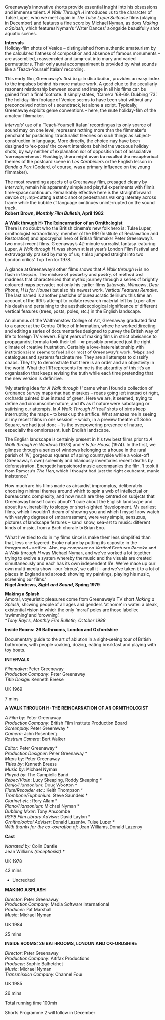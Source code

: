 
Greenaway’s innovative shorts provide essential insight into his obsessions and immense talent. _A Walk Through H_ introduces us to the character of Tulse Luper, who we meet again in _The Tulse Luper Suitcase_ films (playing in December) and features a fine score by Michael Nyman, as does _Making a Splash_, which features Nyman’s ‘Water Dances’ alongside beautifully shot aquatic scenes.  

**Intervals**  
Holiday-film shots of Venice – distinguished from authentic amateurism by the calculated flatness of composition and absence of famous monuments – are assembled, reassembled and jump-cut into many and varied permutations. Their only aural accompaniment is provided by what sounds like a ‘Teach-Yourself Italian’ recording.

This early film, Greenaway’s first to gain distribution, provides an easy index to the impulses behind his more mature work. A good clue to the peculiarly resonant relationship between sound and image in all his films can be gained from a final footnote. It simply states, ‘Camera ‘68-69. Dubbing ‘73’. The holiday-film footage of Venice seems to have been shot without any preconceived notion of a soundtrack, let alone a script. Typically, Greenaway exploits genre conventions – here, the mute holiday-film of the amateur filmmaker.

_Intervals_’ use of a ‘Teach-Yourself Italian’ recording as its only source of sound may, on one level, represent nothing more than the filmmaker’s penchant for pastiching structuralist theories on such things as subject-construction in language. More directly, the choice may have been designed to ‘ex-pose’ the covert intentions behind the vacuous holiday shots, by way neither of explanation nor of opposition but of associative ‘correspondence’. Fleetingly, there might even be recalled the metaphorical themes of the postcard scene in _Les Carabiniers_ or the English lesson in _Bande à Part_ (Godard, of course, was a primary influence on the young filmmaker).

The most rewarding aspects of a Greenaway film, presaged clearly by _Intervals_, remain his apparently simple and playful experiments with film’s time-space continuum. Remarkably effective here is the straightforward device of jump-cutting a static shot of pedestrians walking laterally across frame while the bubble of language continues uninterrupted on the sound track.  
**Robert Brown, _Monthly Film Bulletin_, April 1982**  

**A Walk through H: The Reincarnation of an Ornithologist**  
There is no doubt who the British cinema’s new folk hero is: Tulse Luper, ornithologist extraordinary, member of the IRR (Institute of Reclamation and Restoration) and apocryphal hero of British filmmaker Peter Greenaway’s two most recent films. Greenaway’s 42-minute surrealist fantasy featuring Luper, _A Walk through H_, was shown at last year’s London Film Festival and extravagantly praised by many of us; it also jumped straight into two London critics’ Top Ten for 1978.

A glance at Greenaway’s other films shows that _A Walk through H_ is no flash in the pan. The mixture of pedantry and poetry, of method and madness that characterised that mythic journey through a series of brightly coloured maps pervades not only his earlier films (_Intervals_, _Windows_, _Dear Phone_, _H Is for House_) but also his newest work, _Vertical Features Remake_. The last named is another pastiche of bureaucratic delirium: this time an account of the IRR’s attempt to collate research material left by Luper after his death and pertaining to the aestheticecological significance of different vertical features (trees, posts, poles, etc.) in the English landscape.

An alumnus of the Walthamstow College of Art, Greenaway graduated first to a career at the Central Office of Information, where he worked directing and editing a series of documentaries designed to purvey the British way of life to foreign TV viewers. Eight years of making films in strict obeisance to propagandist formula took their toll – or possibly produced just the right climate of creative frustration. Certainly a love-hate relationship with institutionalism seems to fuel all or most of Greenaway’s work. ‘Maps and catalogues and systems fascinate me. They are all attempts to classify chaos. They try to demonstrate that there is an order and an objectivity in the world. What the IRR represents for me is the absurdity of this: it’s an organisation that keeps revising the truth while each time pretending that the new version is definitive.

‘My starting idea for _A Walk through H_ came when I found a collection of Ordnance Survey maps that had mistakes – roads going left instead of right, orchards painted blue instead of green. Here we are, it seemed, trying to define and circumscribe nature, and it’s as if nature were sabotaging or satirising our attempts. In _A Walk Through H_ ‘real’ shots of birds keep interrupting the maps – to break up the artifice. What amazes me in seeing all my recent films in one session’ – which, in a preview theatre off Soho Square, we had just done – ‘is the overpowering presence of nature, especially the omnipresent, lush English landscape.’

The English landscape is certainly present in his two best films prior to _A Walk through H_: _Windows_ (1973) and _H Is for House_ (1974). In the first, we glimpse through a series of windows belonging to a house in the rural parish of ‘W’, gorgeous squares of spring countryside while a voice-off (Greenaway’s own) solemnly and hilariously inventories recent deaths by defenestration. Energetic harpsichord music accompanies the film. ‘I took it from Rameau’s _The Hen_, which I thought had just the right exuberant, manic insistence.’

How much are his films made as absurdist impromptus, deliberately choosing minimal themes around which to spin a web of intellectual or bureaucratic complexity; and how much are they centred on subjects that Greenaway himself cares about? ‘I care about the English landscape and about its vulnerability to sloppy or short-sighted ‘development. My earliest films, which I wouldn’t dream of showing you and which I myself now watch with varying degrees of embarrassment, were very simple, sensuous, pictures of landscape features – sand, snow, sea-set to music: different kinds of music, from a Bach chorale to Brian Eno.

‘What I’ve tried to do in my films since is make them less simplified than that, less one-layered. Evoke nature by putting its opposite in the foreground – artifice. Also, my composer on _Vertical Features Remake_ and _A Walk through H_ was Michael Nyman, and we’ve worked a lot together trying to evolve a system whereby the music and the visuals are created simultaneously and each has its own independent life. We’ve made up our own multi-media show – our ‘circus’, we call it – and we’ve taken it to a lot of places in England and abroad: showing my paintings, playing his music, screening our films.’  
**Nigel Andrews, _Sight and Sound_, Spring 1979**  

**Making a Splash**  
Amoral, voyeuristic pleasures come from Greenaway’s TV short _Making a Splash_, showing people of all ages and genders ‘at home’ in water: a bleak, existential vision in which the only ‘moral’ poles are those labelled ‘swimming’ and ‘drowning’.  
**Tony Rayns, _Monthly Film Bulletin_, October 1988*

**Inside Rooms: 26 Bathrooms, London and Oxfordshire**

Documentary guide to the art of ablution in a sight-seeing tour of British bathrooms, with people soaking, dozing, eating breakfast and playing with toy boats.

**INTERVALS**

_Filmmaker_: Peter Greenaway  
_Production Company_: Peter Greenaway  
_Title Design_: Kenneth Breese

UK 1969

7 mins

**A WALK THROUGH H: THE REINCARNATION OF AN ORNITHOLOGIST**

_A Film by_: Peter Greenaway  
_Production Company_: British Film Institute Production Board  
_Screenplay_: Peter Greenaway *  
_Camera_: John Rosenberg  
_Rostrum Camera_: Bert Walker

_Editor_: Peter Greenaway *  
_Production Designer_: Peter Greenaway *  
_Maps by_: Peter Greenaway  
_Titles by_: Kenneth Breese  
_Music by_: Michael Nyman  
_Played by_: The Campiello Band  
_Rebec/Violin_: Lucy Skeaping, Roddy Skeaping *  
_Banjo/Harmonium_: Doug Wootton *  
_Flute/Recorder etc._: Keith Thompson *  
_Trombone/Euphonium_: Steve Saunders *  
_Clarinet etc._: Rory Allam *  
_Piano/Harmonium_: Michael Nyman *  
_Dubbing Mixer_: Tony Anscombe  
_RSPB Film Library Adviser_: David Layton *  
_Ornithological Adviser_: Donald Lazenby, Tulse Luper *  
_With thanks for the co-operation of_: Jean Williams, Donald Lazenby

**Cast**

_Narrated by:_ Colin Cantlie  
Jean Williams _(receptionist) *_

UK 1978

42 mins

* Uncredited

**MAKING A SPLASH**

_Director_: Peter Greenaway  
_Production Company_: Media Software International  
_Producer_: Pat Marshall  
_Music_: Michael Nyman

UK 1984

25 mins

**INSIDE ROOMS: 26 BATHROOMS, LONDON AND OXFORDSHIRE**

_Director_: Peter Greenaway  
_Production Company_: Artifax Productions  
_Producer_: Sophie Balhetchet  
_Music_: Michael Nyman  
_Transmission Company_: Channel Four

UK 1985

26 mins

Total running time 100min

Shorts Programme 2 will follow in December
<!--stackedit_data:
eyJoaXN0b3J5IjpbMTkxMzU2MzgwM119
-->